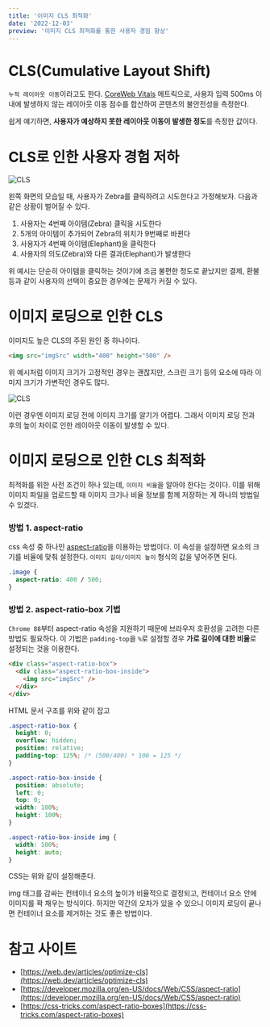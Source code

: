 ```yaml
---
title: '이미지 CLS 최적화'
date: '2022-12-03'
preview: '이미지 CLS 최적화를 통한 사용자 경험 향상'
---
```


# CLS(Cumulative Layout Shift)

`누적 레이아웃 이동`이라고도 한다. [CoreWeb Vitals](https://web.dev/vitals) 메트릭으로, 사용자 입력 500ms 이내에 발생하지 않는 레이아웃 이동 점수를 합산하여 콘텐츠의 불안전성을 측정한다.

쉽게 얘기하면, **사용자가 예상하지 못한 레이아웃 이동이 발생한 정도**를 측정한 값이다.

# CLS로 인한 사용자 경험 저하

![CLS](/images/image_cls/cls.webp)

왼쪽 화면의 모습일 때, 사용자가 Zebra를 클릭하려고 시도한다고 가정해보자. 다음과 같은 상황이 벌어질 수 있다.

1. 사용자는 4번째 아이템(Zebra) 클릭을 시도한다
2. 5개의 아이템이 추가되어 Zebra의 위치가 9번째로 바뀐다
3. 사용자가 4번째 아이템(Elephant)을 클릭한다
4. 사용자의 의도(Zebra)와 다른 결과(Elephant)가 발생한다

위 예시는 단순히 아이템을 클릭하는 것이기에 조금 불편한 정도로 끝났지만 결제, 환불 등과 같이 사용자의 선택이 중요한 경우에는 문제가 커질 수 있다.

# 이미지 로딩으로 인한 CLS

이미지도 높은 CLS의 주된 원인 중 하나이다.

```html
<img src="imgSrc" width="400" height="500" />
```

위 예시처럼 이미지 크기가 고정적인 경우는 괜찮지만, 스크린 크기 등의 요소에 따라 이미지 크기가 가변적인 경우도 많다.

![CLS](/images/image_cls/image-cls.webp)

이런 경우엔 이미지 로딩 전에 이미지 크기를 알기가 어렵다. 그래서 이미지 로딩 전과 후의 높이 차이로 인한 레이아웃 이동이 발생할 수 있다.

# 이미지 로딩으로 인한 CLS 최적화

최적화를 위한 사전 조건이 하나 있는데, `이미지 비율`을 알아야 한다는 것이다. 이를 위해 이미지 파일을 업로드할 때 이미지 크기나 비율 정보를 함께 저장하는 게 하나의 방법일 수 있겠다.

### 방법 1. aspect-ratio

css 속성 중 하나인 [aspect-ratio](https://developer.mozilla.org/en-US/docs/Web/CSS/aspect-ratio)을 이용하는 방법이다. 이 속성을 설정하면 요소의 크기를 비율에 맞춰 설정한다. `이미지 길이/이미지 높이` 형식의 값을 넣어주면 된다.

```css
.image {
  aspect-ratio: 400 / 500;
}
```

### 방법 2. aspect-ratio-box 기법

`Chrome 88`부터 aspect-ratio 속성을 지원하기 때문에 브라우저 호환성을 고려한 다른 방법도 필요하다. 이 기법은 `padding-top`을 `%`로 설정할 경우 **가로 길이에 대한 비율**로 설정되는 것을 이용한다.

```html
<div class="aspect-ratio-box">
  <div class="aspect-ratio-box-inside">
    <img src="imgSrc" />
  </div>
</div>
```

HTML 문서 구조를 위와 같이 잡고

```css
.aspect-ratio-box {
  height: 0;
  overflow: hidden;
  position: relative;
  padding-top: 125%; /* (500/400) * 100 = 125 */
}

.aspect-ratio-box-inside {
  position: absolute;
  left: 0;
  top: 0;
  width: 100%;
  height: 100%;
}

.aspect-ratio-box-inside img {
  width: 100%;
  height: auto;
}
```

CSS는 위와 같이 설정해준다.

img 태그를 감싸는 컨테이너 요소의 높이가 비율적으로 결정되고, 컨테이너 요소 안에 이미지를 꽉 채우는 방식이다. 하지만 약간의 오차가 있을 수 있으니 이미지 로딩이 끝나면 컨테이너 요소를 제거하는 것도 좋은 방법이다.

# 참고 사이트

- [https://web.dev/articles/optimize-cls](https://web.dev/articles/optimize-cls)
- [https://developer.mozilla.org/en-US/docs/Web/CSS/aspect-ratio](https://developer.mozilla.org/en-US/docs/Web/CSS/aspect-ratio)
- [https://css-tricks.com/aspect-ratio-boxes](https://css-tricks.com/aspect-ratio-boxes)
